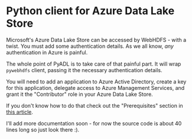 # Python client for Azure Data Lake Store

Microsoft's Azure Data Lake Store can be accessed by WebHDFS - with a twist. You must add some authentication details. As we all know, *any* authentication in Azure is painful. 

The whole point of PyADL is to take care of that painful part. It will wrap `pywebhdfs` client, passing it the necessary authentication details.

You will need to add an application to Azure Active Directory, create a key for this application, delegate access to Azure Management Services, and grant it the "Contributor" role in your Azure Data Lake Store. 

If you don't know how to do that check out the "Prerequisites" section in [this article](https://github.com/Azure/azure-content/blob/master/articles/data-lake-store/data-lake-store-get-started-rest-api.md).

I'll add more documentation soon - for now the source code is about 40 lines long so just look there :).